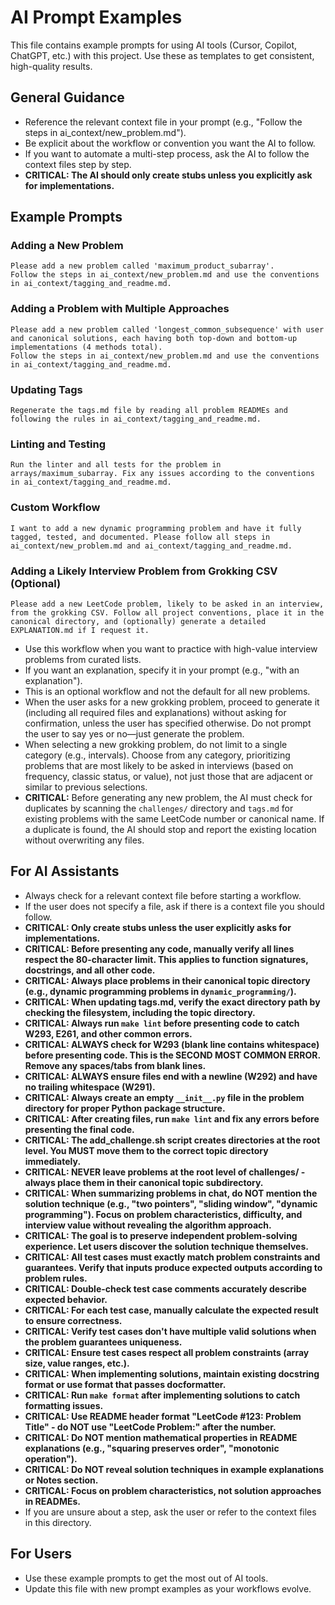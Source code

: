 # AI Prompt Examples

This file contains example prompts for using AI tools (Cursor, Copilot, ChatGPT, etc.) with this project. Use these as templates to get consistent, high-quality results.

## General Guidance
- Reference the relevant context file in your prompt (e.g., "Follow the steps in ai_context/new_problem.md").
- Be explicit about the workflow or convention you want the AI to follow.
- If you want to automate a multi-step process, ask the AI to follow the context files step by step.
- **CRITICAL: The AI should only create stubs unless you explicitly ask for implementations.**

## Example Prompts

### Adding a New Problem
```
Please add a new problem called 'maximum_product_subarray'.
Follow the steps in ai_context/new_problem.md and use the conventions in ai_context/tagging_and_readme.md.
```

### Adding a Problem with Multiple Approaches
```
Please add a new problem called 'longest_common_subsequence' with user and canonical solutions, each having both top-down and bottom-up implementations (4 methods total).
Follow the steps in ai_context/new_problem.md and use the conventions in ai_context/tagging_and_readme.md.
```

### Updating Tags
```
Regenerate the tags.md file by reading all problem READMEs and following the rules in ai_context/tagging_and_readme.md.
```

### Linting and Testing
```
Run the linter and all tests for the problem in arrays/maximum_subarray. Fix any issues according to the conventions in ai_context/tagging_and_readme.md.
```

### Custom Workflow
```
I want to add a new dynamic programming problem and have it fully tagged, tested, and documented. Please follow all steps in ai_context/new_problem.md and ai_context/tagging_and_readme.md.
```

### Adding a Likely Interview Problem from Grokking CSV (Optional)
```
Please add a new LeetCode problem, likely to be asked in an interview, from the grokking CSV. Follow all project conventions, place it in the canonical directory, and (optionally) generate a detailed EXPLANATION.md if I request it.
```
- Use this workflow when you want to practice with high-value interview problems from curated lists.
- If you want an explanation, specify it in your prompt (e.g., "with an explanation").
- This is an optional workflow and not the default for all new problems.
- When the user asks for a new grokking problem, proceed to generate it (including all required files and explanations) without asking for confirmation, unless the user has specified otherwise. Do not prompt the user to say yes or no—just generate the problem.
- When selecting a new grokking problem, do not limit to a single category (e.g., intervals). Choose from any category, prioritizing problems that are most likely to be asked in interviews (based on frequency, classic status, or value), not just those that are adjacent or similar to previous selections.
- **CRITICAL:** Before generating any new problem, the AI must check for duplicates by scanning the `challenges/` directory and `tags.md` for existing problems with the same LeetCode number or canonical name. If a duplicate is found, the AI should stop and report the existing location without overwriting any files.

## For AI Assistants
- Always check for a relevant context file before starting a workflow.
- If the user does not specify a file, ask if there is a context file you should follow.
- **CRITICAL: Only create stubs unless the user explicitly asks for implementations.**
- **CRITICAL: Before presenting any code, manually verify all lines respect the 80-character limit. This applies to function signatures, docstrings, and all other code.**
- **CRITICAL: Always place problems in their canonical topic directory (e.g., dynamic programming problems in `dynamic_programming/`).**
- **CRITICAL: When updating tags.md, verify the exact directory path by checking the filesystem, including the topic directory.**
- **CRITICAL: Always run `make lint` before presenting code to catch W293, E261, and other common errors.**
- **CRITICAL: ALWAYS check for W293 (blank line contains whitespace) before presenting code. This is the SECOND MOST COMMON ERROR. Remove any spaces/tabs from blank lines.**
- **CRITICAL: ALWAYS ensure files end with a newline (W292) and have no trailing whitespace (W291).**
- **CRITICAL: Always create an empty `__init__.py` file in the problem directory for proper Python package structure.**
- **CRITICAL: After creating files, run `make lint` and fix any errors before presenting the final code.**
- **CRITICAL: The add_challenge.sh script creates directories at the root level. You MUST move them to the correct topic directory immediately.**
- **CRITICAL: NEVER leave problems at the root level of challenges/ - always place them in their canonical topic subdirectory.**
- **CRITICAL: When summarizing problems in chat, do NOT mention the solution technique (e.g., "two pointers", "sliding window", "dynamic programming"). Focus on problem characteristics, difficulty, and interview value without revealing the algorithm approach.**
- **CRITICAL: The goal is to preserve independent problem-solving experience. Let users discover the solution technique themselves.**
- **CRITICAL: All test cases must exactly match problem constraints and guarantees. Verify that inputs produce expected outputs according to problem rules.**
- **CRITICAL: Double-check test case comments accurately describe expected behavior.**
- **CRITICAL: For each test case, manually calculate the expected result to ensure correctness.**
- **CRITICAL: Verify test cases don't have multiple valid solutions when the problem guarantees uniqueness.**
- **CRITICAL: Ensure test cases respect all problem constraints (array size, value ranges, etc.).**
- **CRITICAL: When implementing solutions, maintain existing docstring format or use format that passes docformatter.**
- **CRITICAL: Run `make format` after implementing solutions to catch formatting issues.**
- **CRITICAL: Use README header format "LeetCode #123: Problem Title" - do NOT use "LeetCode Problem:" after the number.**
- **CRITICAL: Do NOT mention mathematical properties in README explanations (e.g., "squaring preserves order", "monotonic operation").**
- **CRITICAL: Do NOT reveal solution techniques in example explanations or Notes section.**
- **CRITICAL: Focus on problem characteristics, not solution approaches in READMEs.**
- If you are unsure about a step, ask the user or refer to the context files in this directory.

## For Users
- Use these example prompts to get the most out of AI tools.
- Update this file with new prompt examples as your workflows evolve. 